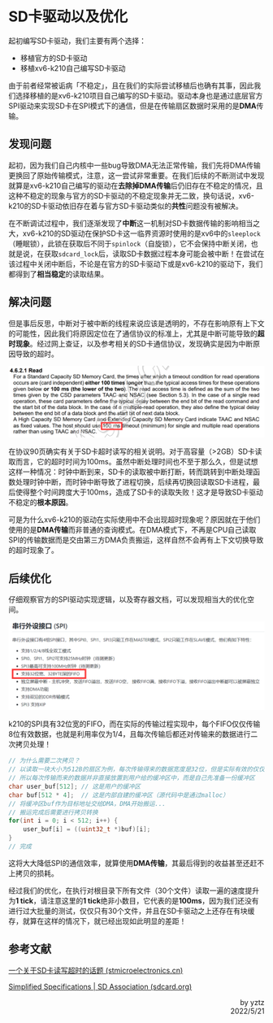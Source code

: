 # SD卡驱动以及优化

起初编写SD卡驱动，我们主要有两个选择：

- 移植官方的SD卡驱动
- 移植xv6-k210自己编写SD卡驱动

由于前者经常被诟病「不稳定」，且在我们的实际尝试移植后也确有其事，因此我们选择移植的是xv6-k210项目自己编写的SD卡驱动。驱动本身也是通过底层官方SPI驱动来实现SD卡在SPI模式下的通信，但是在传输扇区数据时采用的是**DMA**传输。

## 发现问题

起初，因为我们自己内核中一些bug导致DMA无法正常传输，我们先将DMA传输更换回了原始传输模式，注意，这一尝试非常重要。在我们后续的不断测试中发现就算是xv6-k210自己编写的驱动在**去除掉DMA传输**后仍旧存在不稳定的情况，且这种不稳定的现象与官方的SD卡驱动的不稳定现象并无二致，换句话说，xv6-k210的SD卡驱动依旧存在着与官方SD卡驱动类似的**共性**问题没有被解决。

在不断调试过程中，我们逐渐发现了**中断**这一机制对SD卡数据传输的影响相当之大，xv6-k210的SD驱动在保护SD卡这一临界资源时使用的是xv6中的`sleeplock`（睡眠锁），此锁在获取后不同于`spinlock`（自旋锁），它不会保持中断关闭，也就是说，在获取`sdcard_lock`后，读取SD卡数据过程本身可能会被中断！在尝试在该过程中关闭中断后，不论是在官方的SD卡驱动下或是xv6-k210的驱动下，我们都得到了**相当稳定**的读取结果。

## 解决问题

但是事后反思，中断对于被中断的线程来说应该是透明的，不存在影响原有上下文的可能性，因此我们将原因定位在了通信协议的标准上，尤其是中断可能导致的**超时现象**。经过网上查证，以及参考相关的SD卡通信协议，发现确实是因为中断原因导致的超时。

![image-20220521115046773](./assets/image-20220521115046773.png)

在协议90页确实有关于SD卡超时读写的相关说明。对于高容量（>2GB）SD卡读取而言，它的超时时间为100ms。虽然中断处理时间也不至于那么久，但是试想这样一种情况：时钟中断到来，SD卡的读取被中断打断，转而跳转到中断处理函数处理时钟中断，而时钟中断导致了进程切换，后续再切换回读取SD卡进程，最后使得整个时间跨度大于100ms，造成了SD卡的读取失败！这才是导致SD卡驱动不稳定的**根本原因**。

可是为什么xv6-k210的驱动在实际使用中不会出现超时现象呢？原因就在于他们使用的是**DMA传输**而非普通的查询模式。在DMA模式下，不再是CPU自己读取SPI的传输数据而是交由第三方DMA负责搬运，这样自然不会再有上下文切换导致的超时现象了。

## 后续优化

仔细观察官方的SPI驱动实现逻辑，以及寄存器文档，可以发现相当大的优化空间。

![image-20220521120608586](./assets/image-20220521120608586.png)

k210的SPI具有32位宽的FIFO，而在实际的传输过程实现中，每个FIFO仅仅传输8位有效数据，也就是利用率仅为1/4，且每次传输后都还对传输来的数据进行二次拷贝处理！

```c
// 为什么需要二次拷贝？
// 以读取一块大小为512B的扇区为例，每次传输得来的数据宽度是32位，但是实际有效的仅仅为其中8位
// 所以每次传输而来的数据并非直接放置到用户给的缓冲区中，而是自己先准备一份缓冲区
char user_buf[512]; // 这是用户的缓冲区
char buf[512 * 4];  // 这是内部自建的缓冲区（源代码中是通过malloc）
// 将缓冲区buf作为目标地址交给DMA，DMA开始搬运...
// 搬运完成后需要进行拷贝转换
for(int i = 0; i < 512; i++) {
	user_buf[i] = ((uint32_t *)buf)[i];
}
// 完成
```

这将大大降低SPI的通信效率，就算使用**DMA传输**，其最后得到的收益甚至还赶不上拷贝的损耗。

经过我们的优化，在执行对根目录下所有文件（30个文件）读取一遍的速度提升为**1 tick**，请注意这里的**1 tick**绝非小数目，它代表的是**100ms**，因为我们还没有进行过大批量的测试，仅仅只有30个文件，并且在SD卡驱动之上还存在有块缓存，就算在这样的情况下，就已经出现如此明显的差距！



## 参考文献

[一个关于SD卡读写超时的话题 (stmicroelectronics.cn)](https://shequ.stmicroelectronics.cn/thread-628998-1-1.html)

[Simplified Specifications | SD Association (sdcard.org)](https://www.sdcard.org/downloads/pls/)

<div align="right">by yztz<br />2022/5/21</span>